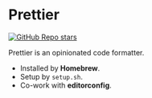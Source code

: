 # Prettier

[![GitHub Repo stars](https://img.shields.io/github/stars/prettier/prettier?style=social)](https://github.com/prettier/prettier)

Prettier is an opinionated code formatter.

- Installed by **Homebrew**.
- Setup by `setup.sh`.
- Co-work with **editorconfig**.
